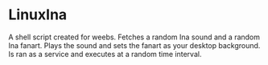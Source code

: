 # LinuxIna
A shell script created for weebs. Fetches a random Ina sound and a random Ina fanart. Plays the sound and sets the fanart as your desktop background. Is ran as a service and executes at a random time interval.
